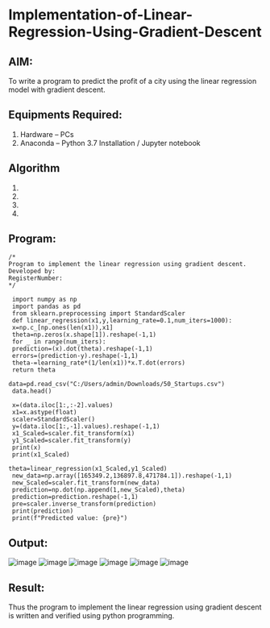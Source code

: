 # Implementation-of-Linear-Regression-Using-Gradient-Descent

## AIM:
To write a program to predict the profit of a city using the linear regression model with gradient descent.

## Equipments Required:
1. Hardware – PCs
2. Anaconda – Python 3.7 Installation / Jupyter notebook

## Algorithm
1. 
2. 
3. 
4. 

## Program:
```
/*
Program to implement the linear regression using gradient descent.
Developed by: 
RegisterNumber:  
*/
```
```
 import numpy as np
 import pandas as pd
 from sklearn.preprocessing import StandardScaler
 def linear_regression(x1,y,learning_rate=0.1,num_iters=1000):
 x=np.c_[np.ones(len(x1)),x1]
 theta=np.zeros(x.shape[1]).reshape(-1,1)
 for _ in range(num_iters):
 prediction=(x).dot(theta).reshape(-1,1)
 errors=(prediction-y).reshape(-1,1)
 theta-=learning_rate*(1/len(x1))*x.T.dot(errors)
 return theta   
```
```
data=pd.read_csv("C:/Users/admin/Downloads/50_Startups.csv")
 data.head()
```
```
 x=(data.iloc[1:,:-2].values)
 x1=x.astype(float)
 scaler=StandardScaler()
 y=(data.iloc[1:,-1].values).reshape(-1,1)
 x1_Scaled=scaler.fit_transform(x1)
 y1_Scaled=scaler.fit_transform(y)
 print(x)
 print(x1_Scaled)
```
```
theta=linear_regression(x1_Scaled,y1_Scaled)
 new_data=np.array([165349.2,136897.8,471784.1]).reshape(-1,1)
 new_Scaled=scaler.fit_transform(new_data)
 prediction=np.dot(np.append(1,new_Scaled),theta)
 prediction=prediction.reshape(-1,1)
 pre=scaler.inverse_transform(prediction)
 print(prediction)
 print(f"Predicted value: {pre}")
```

## Output:
![image](https://github.com/SanjayBalaji0/Implementation-of-Linear-Regression-Using-Gradient-Descent/assets/145533553/896598f3-6f61-4004-b4bd-5eebadd77124)
![image](https://github.com/SanjayBalaji0/Implementation-of-Linear-Regression-Using-Gradient-Descent/assets/145533553/238f0c53-4eab-46a9-8018-aeb2f17ff47b)
![image](https://github.com/SanjayBalaji0/Implementation-of-Linear-Regression-Using-Gradient-Descent/assets/145533553/772c1974-1a09-4eb8-ab74-08994d08db09)
![image](https://github.com/SanjayBalaji0/Implementation-of-Linear-Regression-Using-Gradient-Descent/assets/145533553/e8611d63-8fa5-476b-b098-27768c7257b7)
![image](https://github.com/SanjayBalaji0/Implementation-of-Linear-Regression-Using-Gradient-Descent/assets/145533553/98da229e-54ea-4773-866c-934082d8b6ad)
![image](https://github.com/SanjayBalaji0/Implementation-of-Linear-Regression-Using-Gradient-Descent/assets/145533553/006dfdcb-88cb-4747-bc72-3e778bd7d8ef)



## Result:
Thus the program to implement the linear regression using gradient descent is written and verified using python programming.
